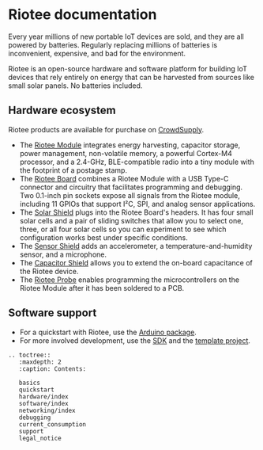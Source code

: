 # Riotee documentation

Every year millions of new portable IoT devices are sold, and they are all powered by batteries.
Regularly replacing millions of batteries is inconvenient, expensive, and bad for the environment.

Riotee is an open-source hardware and software platform for building IoT devices that rely entirely on energy that can be harvested from sources like small solar panels. No batteries included.

## Hardware ecosystem

Riotee products are available for purchase on [CrowdSupply](https://www.crowdsupply.com/nessie-circuits/riotee).

 - The [Riotee Module](./hardware/module.md) integrates energy harvesting, capacitor storage, power management, non-volatile memory, a powerful Cortex-M4 processor, and a 2.4-GHz, BLE-compatible radio into a tiny module with the footprint of a postage stamp.
 - The [Riotee Board](./hardware/board.md) combines a Riotee Module with a USB Type-C connector and circuitry that facilitates programming and debugging. Two 0.1-inch pin sockets expose all signals from the Riotee module, including 11 GPIOs that support I²C, SPI, and analog sensor applications.
 - The [Solar Shield](./hardware/solar_shield.md) plugs into the Riotee Board's headers. It has four small solar cells and a pair of sliding switches that allow you to select one, three, or all four solar cells so you can experiment to see which configuration works best under specific conditions.
 - The [Sensor Shield](./hardware/sensor_shield.md) adds an accelerometer, a temperature-and-humidity sensor, and a microphone. 
 - The [Capacitor Shield](./hardware/capacitor_shield.md) allows you to extend the on-board capacitance of the Riotee device.
 - The [Riotee Probe](./hardware/probe.md) enables programming the microcontrollers on the Riotee Module after it has been soldered to a PCB.

## Software support

 - For a quickstart with Riotee, use the [Arduino package](arduino).
 - For more involved development, use the [SDK](https://github.com/NessieCircuits/Riotee_SDK) and the [template project](https://github.com/NessieCircuits/Riotee_AppTemplate).


```{eval-rst}
.. toctree::
   :maxdepth: 2
   :caption: Contents:

   basics
   quickstart
   hardware/index
   software/index
   networking/index
   debugging
   current_consumption
   support
   legal_notice
```
